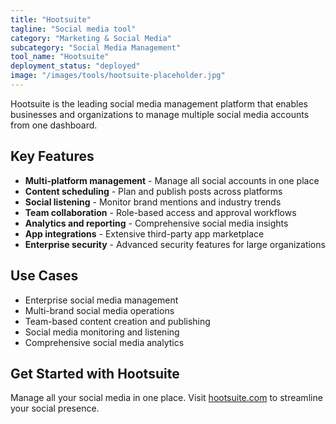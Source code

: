 ```yaml
---
title: "Hootsuite"
tagline: "Social media tool"
category: "Marketing & Social Media"
subcategory: "Social Media Management"
tool_name: "Hootsuite"
deployment_status: "deployed"
image: "/images/tools/hootsuite-placeholder.jpg"
---
```

Hootsuite is the leading social media management platform that enables businesses and organizations to manage multiple social media accounts from one dashboard.

## Key Features

- **Multi-platform management** - Manage all social accounts in one place
- **Content scheduling** - Plan and publish posts across platforms
- **Social listening** - Monitor brand mentions and industry trends
- **Team collaboration** - Role-based access and approval workflows
- **Analytics and reporting** - Comprehensive social media insights
- **App integrations** - Extensive third-party app marketplace
- **Enterprise security** - Advanced security features for large organizations

## Use Cases

- Enterprise social media management
- Multi-brand social media operations
- Team-based content creation and publishing
- Social media monitoring and listening
- Comprehensive social media analytics

## Get Started with Hootsuite

Manage all your social media in one place. Visit [hootsuite.com](https://www.hootsuite.com) to streamline your social presence.
